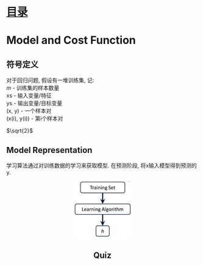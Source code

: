 # [目录](../README.md)

# Model and Cost Function

## 符号定义
对于回归问题, 假设有一堆训练集, 记: <br/>
$m$ - 训练集的样本数量 <br/>
xs - 输入变量/特征 <br/>
ys - 输出变量/目标变量 <br/>
(x, y) - 一个样本对 <br/>
(x(i), y(i)) - 第i个样本对 <br/>

$`\sqrt{2}`$

## Model Representation

学习算法通过对训练数据的学习来获取模型. 在预测阶段, 将x输入模型得到预测的y.
<div align=center><img width="150" height="150" src="1.png"/>

## Quiz

